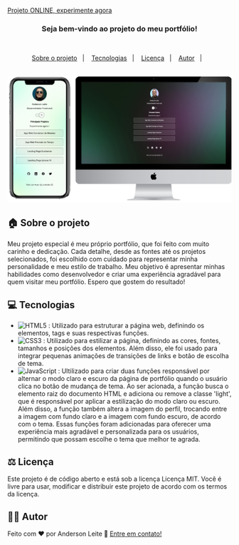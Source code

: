 [Projeto ONLINE, experimente agora](https://anderdev-github.github.io/Portfolio-Anderson-Leite/) <br>


<h3 align="center">
  Seja bem-vindo ao projeto do meu portfólio!
</h3>

<br>

<p align="center">
  <a href="#house-Sobre-o-projeto">Sobre o projeto</a>&nbsp;&nbsp;&nbsp;|&nbsp;&nbsp;&nbsp;
  <a href="#computer-Tecnologias">Tecnologias</a>&nbsp;&nbsp;&nbsp;|&nbsp;&nbsp;&nbsp;
  <a href="#balance_scale-Licença">Licença</a>&nbsp;&nbsp;&nbsp;|&nbsp;&nbsp;&nbsp;
  <a href="#man_technologist-Autor">Autor</a>&nbsp;&nbsp;&nbsp;|&nbsp;&nbsp;&nbsp;
</p>

<br>

<img alt="Layout" src="assets/project-img.png">
<br>


## :house: Sobre o projeto

Meu projeto especial é meu próprio portfólio, que foi feito com muito carinho e dedicação. Cada detalhe, desde as fontes até os projetos selecionados, foi escolhido com cuidado para representar minha personalidade e meu estilo de trabalho. Meu objetivo é apresentar minhas habilidades como desenvolvedor e criar uma experiência agradável para quem visitar meu portfólio. Espero que gostem do resultado!

## :computer: Tecnologias

- ![HTML5](https://img.shields.io/badge/-HTML5-E34F26?style=flat-square&logo=html5&logoColor=white) : Utilizado para estruturar a página web, definindo os elementos, tags e suas respectivas funções.
- ![CSS3](https://img.shields.io/badge/-CSS3-1572B6?style=flat-square&logo=css3) : Utilizado para estilizar a página, definindo as cores, fontes, tamanhos e posições dos elementos. Além disso, ele foi usado para integrar pequenas animações de transições de links e botão de escolha de tema.
- ![JavaScript](https://img.shields.io/badge/-JavaScript-black?style=flat-square&logo=javascript) : Ultilizado para criar duas funções responsável por alternar o modo claro e escuro da página de portfólio quando o usuário clica no botão de mudança de tema. Ao ser acionada, a função busca o elemento raiz do documento HTML e adiciona ou remove a classe 'light', que é responsável por aplicar a estilização do modo claro ou escuro. Além disso, a função também altera a imagem do perfil, trocando entre a imagem com fundo claro e a imagem com fundo escuro, de acordo com o tema. Essas funções foram adicionadas para oferecer uma experiência mais agradável e personalizada para os usuários, permitindo que possam escolhe o tema que melhor te agrada.

## :balance_scale: Licença

Este projeto é de código aberto e está sob a licença Licença MIT. Você é livre para usar, modificar e distribuir este projeto de acordo com os termos da licença.

## :man_technologist: Autor

Feito com ♥ por Anderson Leite :wave: [Entre em contato!](https://www.linkedin.com/in/andersondiasleite/)
